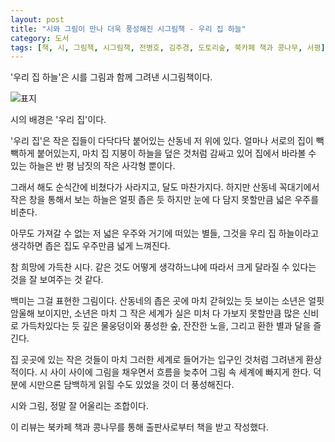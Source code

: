 ```yaml
---
layout: post
title: "시와 그림이 만나 더욱 풍성해진 시그림책 - 우리 집 하늘"
category: 도서
tags: [책, 시, 그림책, 시그림책, 전병호, 김주경, 도토리숲, 북카페 책과 콩나무, 서평]
---
```


'우리 집 하늘'은
시를 그림과 함께 그려낸 시그림책이다.

![표지](https://images2.imgbox.com/dc/6c/WbuOGaey_o.jpg)

시의 배경은 '우리 집'이다.

'우리 집'은 작은 집들이 다닥다닥 붙어있는 산동네 저 위에 있다.
얼마나 서로의 집이 빽빽하게 붙어있는지,
마치 집 지붕이 하늘을 덮은 것처럼 감싸고 있어
집에서 바라볼 수 있는 하늘은 반 평 남짓의 작은 사각형 뿐이다.

그래서 해도 순식간에 비쳤다가 사라지고,
달도 마찬가지다.
하지만 산동네 꼭대기에서 작은 창을 통해서 보는 하늘은
얼핏 좁은 듯 하지만 눈에 다 담지 못할만큼 넓은 우주를 비춘다.

아무도 가져갈 수 없는 저 넓은 우주와 거기에 떠있는 별들,
그것을 우리 집 하늘이라고 생각하면
좁은 집도 우주만큼 넓게 느껴진다.

참 희망에 가득찬 시다.
같은 것도 어떻게 생각하느냐에 따라서 크게 달라질 수 있다는 것을 잘 보여주는 것 같다.

백미는 그걸 표현한 그림이다.
산동네의 좁은 곳에 마치 갇혀있는 듯 보이는 소년은 얼핏 암울해 보이지만,
소년은 마치 그 작은 세계가 실은 미처 다 가보지 못할만큼 많은 신비로 가득차있다는 듯
깊은 물웅덩이와 풍성한 숲, 잔잔한 노을, 그리고 환한 별과 달을 즐긴다.

집 곳곳에 있는 작은 것들이 마치 그러한 세계로 들어가는 입구인 것처럼 그려낸게 환상적이다.
시 사이 사이에 그림을 채우면서 흐름을 늦추어 그림 속 세계에 빠지게 한다.
덕분에 시만으론 담백하게 읽힐 수도 있었을 것이 더 풍성해진다.

시와 그림, 정말 잘 어울리는 조합이다.



<div class="im im-info">
이 리뷰는 북카페 책과 콩나무를 통해 출판사로부터 책을 받고 작성했다.
</div>
